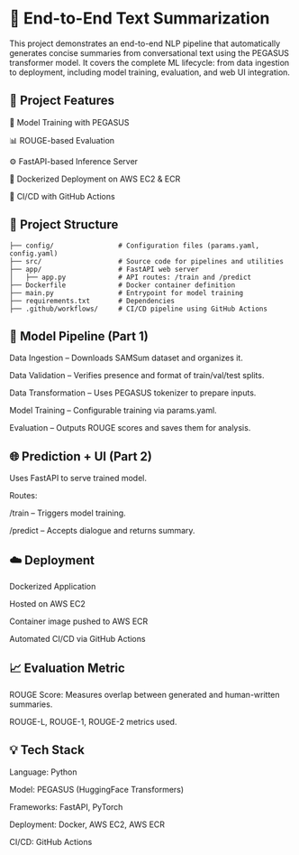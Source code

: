 # 📝 End-to-End Text Summarization

This project demonstrates an end-to-end NLP pipeline that automatically generates concise summaries from conversational text using the PEGASUS transformer model. It covers the complete ML lifecycle: from data ingestion to deployment, including model training, evaluation, and web UI integration.

## 🚀 Project Features
🧠 Model Training with PEGASUS

📊 ROUGE-based Evaluation

⚙️ FastAPI-based Inference Server

🐳 Dockerized Deployment on AWS EC2 & ECR

🔁 CI/CD with GitHub Actions

## 📂 Project Structure

```
├── config/                # Configuration files (params.yaml, config.yaml)
├── src/                   # Source code for pipelines and utilities
├── app/                   # FastAPI web server
│   ├── app.py             # API routes: /train and /predict
├── Dockerfile             # Docker container definition
├── main.py                # Entrypoint for model training
├── requirements.txt       # Dependencies
├── .github/workflows/     # CI/CD pipeline using GitHub Actions
```

## 🧪 Model Pipeline (Part 1)
Data Ingestion – Downloads SAMSum dataset and organizes it.

Data Validation – Verifies presence and format of train/val/test splits.

Data Transformation – Uses PEGASUS tokenizer to prepare inputs.

Model Training – Configurable training via params.yaml.

Evaluation – Outputs ROUGE scores and saves them for analysis.

## 🌐 Prediction + UI (Part 2)
Uses FastAPI to serve trained model.

Routes:

/train – Triggers model training.

/predict – Accepts dialogue and returns summary.

## ☁️ Deployment
Dockerized Application

Hosted on AWS EC2

Container image pushed to AWS ECR

Automated CI/CD via GitHub Actions

## 📈 Evaluation Metric
ROUGE Score: Measures overlap between generated and human-written summaries.

ROUGE-L, ROUGE-1, ROUGE-2 metrics used.

## 💡 Tech Stack
Language: Python

Model: PEGASUS (HuggingFace Transformers)

Frameworks: FastAPI, PyTorch

Deployment: Docker, AWS EC2, AWS ECR

CI/CD: GitHub Actions


